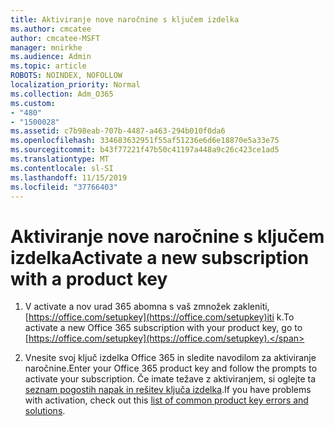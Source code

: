 ```yaml
---
title: Aktiviranje nove naročnine s ključem izdelka
ms.author: cmcatee
author: cmcatee-MSFT
manager: mnirkhe
ms.audience: Admin
ms.topic: article
ROBOTS: NOINDEX, NOFOLLOW
localization_priority: Normal
ms.collection: Adm_O365
ms.custom:
- "480"
- "1500028"
ms.assetid: c7b98eab-707b-4487-a463-294b010f0da6
ms.openlocfilehash: 334683632951f55af51236e6d6e18870e5a33e75
ms.sourcegitcommit: b43f77221f47b50c41197a448a9c26c423ce1ad5
ms.translationtype: MT
ms.contentlocale: sl-SI
ms.lasthandoff: 11/15/2019
ms.locfileid: "37766403"
---
```

# <a name="activate-a-new-subscription-with-a-product-key"></a><span data-ttu-id="31b87-102">Aktiviranje nove naročnine s ključem izdelka</span><span class="sxs-lookup"><span data-stu-id="31b87-102">Activate a new subscription with a product key</span></span>

1. <span data-ttu-id="31b87-103">V activate a nov urad 365 abomna s vaš zmnožek zakleniti, [https://office.com/setupkey](https://office.com/setupkey)iti k.</span><span class="sxs-lookup"><span data-stu-id="31b87-103">To activate a new Office 365 subscription with your product key, go to [https://office.com/setupkey](https://office.com/setupkey).</span></span>

2. <span data-ttu-id="31b87-104">Vnesite svoj ključ izdelka Office 365 in sledite navodilom za aktiviranje naročnine.</span><span class="sxs-lookup"><span data-stu-id="31b87-104">Enter your Office 365 product key and follow the prompts to activate your subscription.</span></span> <span data-ttu-id="31b87-105">Če imate težave z aktiviranjem, si oglejte ta [seznam pogostih napak in rešitev ključa izdelka](https://docs.microsoft.com/office365/admin/misc/product-key-errors-and-solutions).</span><span class="sxs-lookup"><span data-stu-id="31b87-105">If you have problems with activation, check out this [list of common product key errors and solutions](https://docs.microsoft.com/office365/admin/misc/product-key-errors-and-solutions).</span></span>